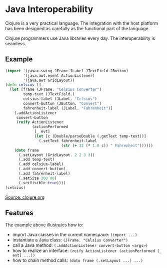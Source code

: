 # Java Interoperability

Clojure is a very practical language. The integration with the host platform has been designed as carefully as the functional part of the language.

Clojure programmers use Java libraries every day. The interoperability is seamless.

## Example

```Clojure
(import '(javax.swing JFrame JLabel JTextField JButton)
        '(java.awt.event ActionListener)
        '(java.awt GridLayout))
(defn celsius []
  (let [frame (JFrame. "Celsius Converter")
        temp-text (JTextField.)
        celsius-label (JLabel. "Celsius")
        convert-button (JButton. "Convert")
        fahrenheit-label (JLabel. "Fahrenheit")]
    (.addActionListener
     convert-button
     (reify ActionListener
            (actionPerformed
             [_ evt]
             (let [c (Double/parseDouble (.getText temp-text))]
               (.setText fahrenheit-label
                         (str (+ 32 (* 1.8 c)) " Fahrenheit"))))))
    (doto frame
      (.setLayout (GridLayout. 2 2 3 3))
      (.add temp-text)
      (.add celsius-label)
      (.add convert-button)
      (.add fahrenheit-label)
      (.setSize 300 80)
      (.setVisible true))))
(celsius)
```

[Source: clojure.org](http://clojure.org/jvm_hosted)

## Features

The example above illustrates how to:

* import Java classes in the current namespace: `(import ...)`
* instantiate a Java class: `(JFrame. "Celsius Converter")`
* call a Java method: `(.addActionListener convert-button <args>)`
* how to realize an interface: `(reify ActionListener (actionPerformed [_ evt] ...))`
* how to chain method calls: `(doto frame (.setLayout ...) ...)`
